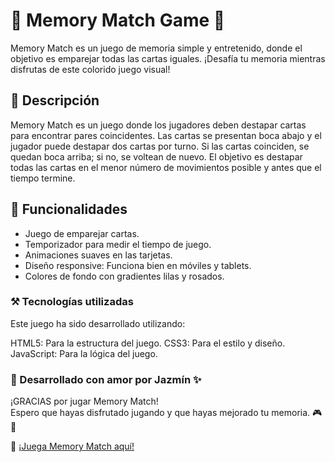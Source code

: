 # 🔮 Memory Match Game 🌟

Memory Match es un juego de memoria simple y entretenido, donde el objetivo es emparejar todas las cartas iguales. ¡Desafía tu memoria mientras disfrutas de este colorido juego visual!

## 🧠 Descripción

Memory Match es un juego donde los jugadores deben destapar cartas para encontrar pares coincidentes. Las cartas se presentan boca abajo y el jugador puede destapar dos cartas por turno. Si las cartas coinciden, se quedan boca arriba; si no, se voltean de nuevo. El objetivo es destapar todas las cartas en el menor número de movimientos posible y antes que el tiempo termine.

## 🚀 Funcionalidades

- Juego de emparejar cartas.
- Temporizador para medir el tiempo de juego.
- Animaciones suaves en las tarjetas.
- Diseño responsive: Funciona bien en móviles y tablets.
- Colores de fondo con gradientes lilas y rosados.

### ⚒️ Tecnologías utilizadas

Este juego ha sido desarrollado utilizando:

HTML5: Para la estructura del juego.
CSS3: Para el estilo y diseño.
JavaScript: Para la lógica del juego.

### 💖 Desarrollado con amor por Jazmín ✨

¡GRACIAS por jugar Memory Match!  
Espero que hayas disfrutado jugando y que hayas mejorado tu memoria. 🎮🧠

🔗 [¡Juega Memory Match aquí!](https://memorymatch-byjazmin.netlify.app/)
